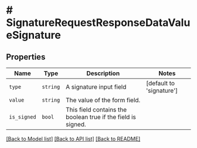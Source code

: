 # # SignatureRequestResponseDataValueSignature



## Properties

Name | Type | Description | Notes
------------ | ------------- | ------------- | -------------
| `type` | ```string``` |  A signature input field  |  [default to 'signature'] |
| `value` | ```string``` |  The value of the form field.  |  |
| `is_signed` | ```bool``` |  This field contains the boolean true if the field is signed.  |  |

[[Back to Model list]](../../README.md#models) [[Back to API list]](../../README.md#endpoints) [[Back to README]](../../README.md)
